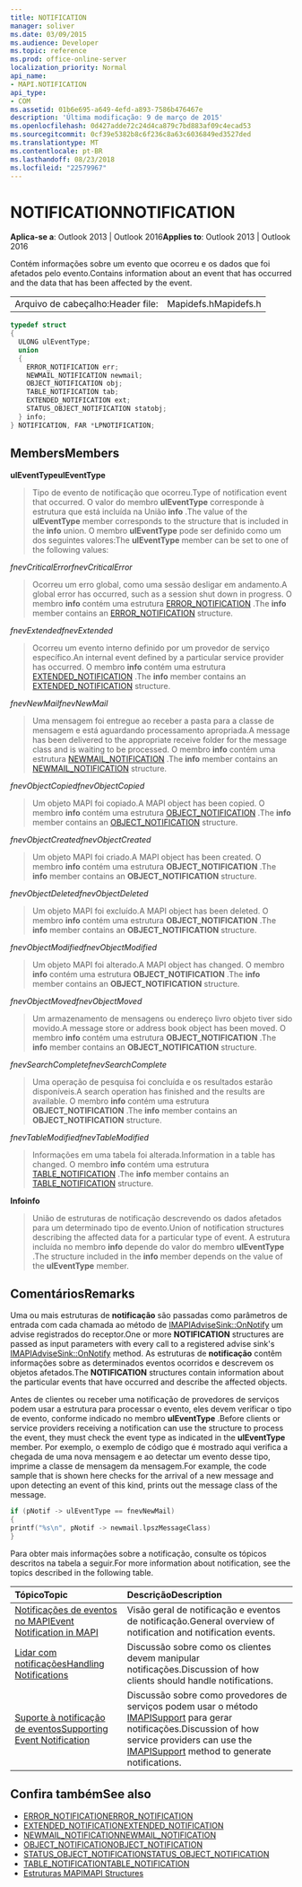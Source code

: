 ```yaml
---
title: NOTIFICATION
manager: soliver
ms.date: 03/09/2015
ms.audience: Developer
ms.topic: reference
ms.prod: office-online-server
localization_priority: Normal
api_name:
- MAPI.NOTIFICATION
api_type:
- COM
ms.assetid: 01b6e695-a649-4efd-a893-7586b476467e
description: 'Última modificação: 9 de março de 2015'
ms.openlocfilehash: 0d427adde72c24d4ca879c7bd883af09c4ecad53
ms.sourcegitcommit: 0cf39e5382b8c6f236c8a63c6036849ed3527ded
ms.translationtype: MT
ms.contentlocale: pt-BR
ms.lasthandoff: 08/23/2018
ms.locfileid: "22579967"
---
```

# <a name="notification"></a><span data-ttu-id="d2234-103">NOTIFICATION</span><span class="sxs-lookup"><span data-stu-id="d2234-103">NOTIFICATION</span></span>
 
<span data-ttu-id="d2234-104">**Aplica-se a**: Outlook 2013 | Outlook 2016</span><span class="sxs-lookup"><span data-stu-id="d2234-104">**Applies to**: Outlook 2013 | Outlook 2016</span></span> 
  
<span data-ttu-id="d2234-105">Contém informações sobre um evento que ocorreu e os dados que foi afetados pelo evento.</span><span class="sxs-lookup"><span data-stu-id="d2234-105">Contains information about an event that has occurred and the data that has been affected by the event.</span></span>
  
|||
|:-----|:-----|
|<span data-ttu-id="d2234-106">Arquivo de cabeçalho:</span><span class="sxs-lookup"><span data-stu-id="d2234-106">Header file:</span></span>  <br/> |<span data-ttu-id="d2234-107">Mapidefs.h</span><span class="sxs-lookup"><span data-stu-id="d2234-107">Mapidefs.h</span></span>  <br/> |
   
```cpp
typedef struct
{
  ULONG ulEventType;
  union
  {
    ERROR_NOTIFICATION err;
    NEWMAIL_NOTIFICATION newmail;
    OBJECT_NOTIFICATION obj;
    TABLE_NOTIFICATION tab;
    EXTENDED_NOTIFICATION ext;
    STATUS_OBJECT_NOTIFICATION statobj;
  } info;
} NOTIFICATION, FAR *LPNOTIFICATION;

```

## <a name="members"></a><span data-ttu-id="d2234-108">Members</span><span class="sxs-lookup"><span data-stu-id="d2234-108">Members</span></span>

<span data-ttu-id="d2234-109">**ulEventType**</span><span class="sxs-lookup"><span data-stu-id="d2234-109">**ulEventType**</span></span>
  
> <span data-ttu-id="d2234-110">Tipo de evento de notificação que ocorreu.</span><span class="sxs-lookup"><span data-stu-id="d2234-110">Type of notification event that occurred.</span></span> <span data-ttu-id="d2234-111">O valor do membro **ulEventType** corresponde à estrutura que está incluída na União **info** .</span><span class="sxs-lookup"><span data-stu-id="d2234-111">The value of the **ulEventType** member corresponds to the structure that is included in the **info** union.</span></span> <span data-ttu-id="d2234-112">O membro **ulEventType** pode ser definido como um dos seguintes valores:</span><span class="sxs-lookup"><span data-stu-id="d2234-112">The **ulEventType** member can be set to one of the following values:</span></span> 
    
 <span data-ttu-id="d2234-113">_fnevCriticalError_</span><span class="sxs-lookup"><span data-stu-id="d2234-113">_fnevCriticalError_</span></span>
  
> <span data-ttu-id="d2234-114">Ocorreu um erro global, como uma sessão desligar em andamento.</span><span class="sxs-lookup"><span data-stu-id="d2234-114">A global error has occurred, such as a session shut down in progress.</span></span> <span data-ttu-id="d2234-115">O membro **info** contém uma estrutura [ERROR_NOTIFICATION](error_notification.md) .</span><span class="sxs-lookup"><span data-stu-id="d2234-115">The **info** member contains an [ERROR_NOTIFICATION](error_notification.md) structure.</span></span> 
    
 <span data-ttu-id="d2234-116">_fnevExtended_</span><span class="sxs-lookup"><span data-stu-id="d2234-116">_fnevExtended_</span></span>
  
> <span data-ttu-id="d2234-117">Ocorreu um evento interno definido por um provedor de serviço específico.</span><span class="sxs-lookup"><span data-stu-id="d2234-117">An internal event defined by a particular service provider has occurred.</span></span> <span data-ttu-id="d2234-118">O membro **info** contém uma estrutura [EXTENDED_NOTIFICATION](extended_notification.md) .</span><span class="sxs-lookup"><span data-stu-id="d2234-118">The **info** member contains an [EXTENDED_NOTIFICATION](extended_notification.md) structure.</span></span> 
    
 <span data-ttu-id="d2234-119">_fnevNewMail_</span><span class="sxs-lookup"><span data-stu-id="d2234-119">_fnevNewMail_</span></span>
  
> <span data-ttu-id="d2234-120">Uma mensagem foi entregue ao receber a pasta para a classe de mensagem e está aguardando processamento apropriada.</span><span class="sxs-lookup"><span data-stu-id="d2234-120">A message has been delivered to the appropriate receive folder for the message class and is waiting to be processed.</span></span> <span data-ttu-id="d2234-121">O membro **info** contém uma estrutura [NEWMAIL_NOTIFICATION](newmail_notification.md) .</span><span class="sxs-lookup"><span data-stu-id="d2234-121">The **info** member contains an [NEWMAIL_NOTIFICATION](newmail_notification.md) structure.</span></span> 
    
 <span data-ttu-id="d2234-122">_fnevObjectCopied_</span><span class="sxs-lookup"><span data-stu-id="d2234-122">_fnevObjectCopied_</span></span>
  
> <span data-ttu-id="d2234-123">Um objeto MAPI foi copiado.</span><span class="sxs-lookup"><span data-stu-id="d2234-123">A MAPI object has been copied.</span></span> <span data-ttu-id="d2234-124">O membro **info** contém uma estrutura [OBJECT_NOTIFICATION](object_notification.md) .</span><span class="sxs-lookup"><span data-stu-id="d2234-124">The **info** member contains an [OBJECT_NOTIFICATION](object_notification.md) structure.</span></span> 
    
 <span data-ttu-id="d2234-125">_fnevObjectCreated_</span><span class="sxs-lookup"><span data-stu-id="d2234-125">_fnevObjectCreated_</span></span>
  
> <span data-ttu-id="d2234-126">Um objeto MAPI foi criado.</span><span class="sxs-lookup"><span data-stu-id="d2234-126">A MAPI object has been created.</span></span> <span data-ttu-id="d2234-127">O membro **info** contém uma estrutura **OBJECT_NOTIFICATION** .</span><span class="sxs-lookup"><span data-stu-id="d2234-127">The **info** member contains an **OBJECT_NOTIFICATION** structure.</span></span> 
    
 <span data-ttu-id="d2234-128">_fnevObjectDeleted_</span><span class="sxs-lookup"><span data-stu-id="d2234-128">_fnevObjectDeleted_</span></span>
  
> <span data-ttu-id="d2234-129">Um objeto MAPI foi excluído.</span><span class="sxs-lookup"><span data-stu-id="d2234-129">A MAPI object has been deleted.</span></span> <span data-ttu-id="d2234-130">O membro **info** contém uma estrutura **OBJECT_NOTIFICATION** .</span><span class="sxs-lookup"><span data-stu-id="d2234-130">The **info** member contains an **OBJECT_NOTIFICATION** structure.</span></span> 
    
 <span data-ttu-id="d2234-131">_fnevObjectModified_</span><span class="sxs-lookup"><span data-stu-id="d2234-131">_fnevObjectModified_</span></span>
  
> <span data-ttu-id="d2234-132">Um objeto MAPI foi alterado.</span><span class="sxs-lookup"><span data-stu-id="d2234-132">A MAPI object has changed.</span></span> <span data-ttu-id="d2234-133">O membro **info** contém uma estrutura **OBJECT_NOTIFICATION** .</span><span class="sxs-lookup"><span data-stu-id="d2234-133">The **info** member contains an **OBJECT_NOTIFICATION** structure.</span></span> 
    
 <span data-ttu-id="d2234-134">_fnevObjectMoved_</span><span class="sxs-lookup"><span data-stu-id="d2234-134">_fnevObjectMoved_</span></span>
  
> <span data-ttu-id="d2234-135">Um armazenamento de mensagens ou endereço livro objeto tiver sido movido.</span><span class="sxs-lookup"><span data-stu-id="d2234-135">A message store or address book object has been moved.</span></span> <span data-ttu-id="d2234-136">O membro **info** contém uma estrutura **OBJECT_NOTIFICATION** .</span><span class="sxs-lookup"><span data-stu-id="d2234-136">The **info** member contains an **OBJECT_NOTIFICATION** structure.</span></span> 
    
 <span data-ttu-id="d2234-137">_fnevSearchComplete_</span><span class="sxs-lookup"><span data-stu-id="d2234-137">_fnevSearchComplete_</span></span>
  
> <span data-ttu-id="d2234-138">Uma operação de pesquisa foi concluída e os resultados estarão disponíveis.</span><span class="sxs-lookup"><span data-stu-id="d2234-138">A search operation has finished and the results are available.</span></span> <span data-ttu-id="d2234-139">O membro **info** contém uma estrutura **OBJECT_NOTIFICATION** .</span><span class="sxs-lookup"><span data-stu-id="d2234-139">The **info** member contains an **OBJECT_NOTIFICATION** structure.</span></span> 
    
 <span data-ttu-id="d2234-140">_fnevTableModified_</span><span class="sxs-lookup"><span data-stu-id="d2234-140">_fnevTableModified_</span></span>
  
> <span data-ttu-id="d2234-141">Informações em uma tabela foi alterada.</span><span class="sxs-lookup"><span data-stu-id="d2234-141">Information in a table has changed.</span></span> <span data-ttu-id="d2234-142">O membro **info** contém uma estrutura [TABLE_NOTIFICATION](table_notification.md) .</span><span class="sxs-lookup"><span data-stu-id="d2234-142">The **info** member contains an [TABLE_NOTIFICATION](table_notification.md) structure.</span></span> 
    
<span data-ttu-id="d2234-143">**Info**</span><span class="sxs-lookup"><span data-stu-id="d2234-143">**info**</span></span>
  
> <span data-ttu-id="d2234-144">União de estruturas de notificação descrevendo os dados afetados para um determinado tipo de evento.</span><span class="sxs-lookup"><span data-stu-id="d2234-144">Union of notification structures describing the affected data for a particular type of event.</span></span> <span data-ttu-id="d2234-145">A estrutura incluída no membro **info** depende do valor do membro **ulEventType** .</span><span class="sxs-lookup"><span data-stu-id="d2234-145">The structure included in the **info** member depends on the value of the **ulEventType** member.</span></span> 
    
## <a name="remarks"></a><span data-ttu-id="d2234-146">Comentários</span><span class="sxs-lookup"><span data-stu-id="d2234-146">Remarks</span></span>

<span data-ttu-id="d2234-147">Uma ou mais estruturas de **notificação** são passadas como parâmetros de entrada com cada chamada ao método de [IMAPIAdviseSink::OnNotify](imapiadvisesink-onnotify.md) um advise registrados do receptor.</span><span class="sxs-lookup"><span data-stu-id="d2234-147">One or more **NOTIFICATION** structures are passed as input parameters with every call to a registered advise sink's [IMAPIAdviseSink::OnNotify](imapiadvisesink-onnotify.md) method.</span></span> <span data-ttu-id="d2234-148">As estruturas de **notificação** contêm informações sobre as determinados eventos ocorridos e descrevem os objetos afetados.</span><span class="sxs-lookup"><span data-stu-id="d2234-148">The **NOTIFICATION** structures contain information about the particular events that have occurred and describe the affected objects.</span></span> 
  
<span data-ttu-id="d2234-149">Antes de clientes ou receber uma notificação de provedores de serviços podem usar a estrutura para processar o evento, eles devem verificar o tipo de evento, conforme indicado no membro **ulEventType** .</span><span class="sxs-lookup"><span data-stu-id="d2234-149">Before clients or service providers receiving a notification can use the structure to process the event, they must check the event type as indicated in the **ulEventType** member.</span></span> <span data-ttu-id="d2234-150">Por exemplo, o exemplo de código que é mostrado aqui verifica a chegada de uma nova mensagem e ao detectar um evento desse tipo, imprime a classe de mensagem da mensagem.</span><span class="sxs-lookup"><span data-stu-id="d2234-150">For example, the code sample that is shown here checks for the arrival of a new message and upon detecting an event of this kind, prints out the message class of the message.</span></span> 
  
```cpp
if (pNotif -> ulEventType == fnevNewMail)
{
printf("%s\n", pNotif -> newmail.lpszMessageClass)
}

```

<span data-ttu-id="d2234-151">Para obter mais informações sobre a notificação, consulte os tópicos descritos na tabela a seguir.</span><span class="sxs-lookup"><span data-stu-id="d2234-151">For more information about notification, see the topics described in the following table.</span></span>
  
|<span data-ttu-id="d2234-152">**Tópico**</span><span class="sxs-lookup"><span data-stu-id="d2234-152">**Topic**</span></span>|<span data-ttu-id="d2234-153">**Descrição**</span><span class="sxs-lookup"><span data-stu-id="d2234-153">**Description**</span></span>|
|:-----|:-----|
|[<span data-ttu-id="d2234-154">Notificações de eventos no MAPI</span><span class="sxs-lookup"><span data-stu-id="d2234-154">Event Notification in MAPI</span></span>](event-notification-in-mapi.md) <br/> |<span data-ttu-id="d2234-155">Visão geral de notificação e eventos de notificação.</span><span class="sxs-lookup"><span data-stu-id="d2234-155">General overview of notification and notification events.</span></span>  <br/> |
|[<span data-ttu-id="d2234-156">Lidar com notificações</span><span class="sxs-lookup"><span data-stu-id="d2234-156">Handling Notifications</span></span>](handling-notifications.md) <br/> |<span data-ttu-id="d2234-157">Discussão sobre como os clientes devem manipular notificações.</span><span class="sxs-lookup"><span data-stu-id="d2234-157">Discussion of how clients should handle notifications.</span></span>  <br/> |
|[<span data-ttu-id="d2234-158">Suporte à notificação de eventos</span><span class="sxs-lookup"><span data-stu-id="d2234-158">Supporting Event Notification</span></span>](supporting-event-notification.md) <br/> |<span data-ttu-id="d2234-159">Discussão sobre como provedores de serviços podem usar o método [IMAPISupport](imapisupportiunknown.md) para gerar notificações.</span><span class="sxs-lookup"><span data-stu-id="d2234-159">Discussion of how service providers can use the [IMAPISupport](imapisupportiunknown.md) method to generate notifications.</span></span>  <br/> |
   
## <a name="see-also"></a><span data-ttu-id="d2234-160">Confira também</span><span class="sxs-lookup"><span data-stu-id="d2234-160">See also</span></span>


- [<span data-ttu-id="d2234-161">ERROR_NOTIFICATION</span><span class="sxs-lookup"><span data-stu-id="d2234-161">ERROR_NOTIFICATION</span></span>](error_notification.md)  
- [<span data-ttu-id="d2234-162">EXTENDED_NOTIFICATION</span><span class="sxs-lookup"><span data-stu-id="d2234-162">EXTENDED_NOTIFICATION</span></span>](extended_notification.md)  
- [<span data-ttu-id="d2234-163">NEWMAIL_NOTIFICATION</span><span class="sxs-lookup"><span data-stu-id="d2234-163">NEWMAIL_NOTIFICATION</span></span>](newmail_notification.md)  
- [<span data-ttu-id="d2234-164">OBJECT_NOTIFICATION</span><span class="sxs-lookup"><span data-stu-id="d2234-164">OBJECT_NOTIFICATION</span></span>](object_notification.md)  
- [<span data-ttu-id="d2234-165">STATUS_OBJECT_NOTIFICATION</span><span class="sxs-lookup"><span data-stu-id="d2234-165">STATUS_OBJECT_NOTIFICATION</span></span>](status_object_notification.md)  
- [<span data-ttu-id="d2234-166">TABLE_NOTIFICATION</span><span class="sxs-lookup"><span data-stu-id="d2234-166">TABLE_NOTIFICATION</span></span>](table_notification.md)
- [<span data-ttu-id="d2234-167">Estruturas MAPI</span><span class="sxs-lookup"><span data-stu-id="d2234-167">MAPI Structures</span></span>](mapi-structures.md)

